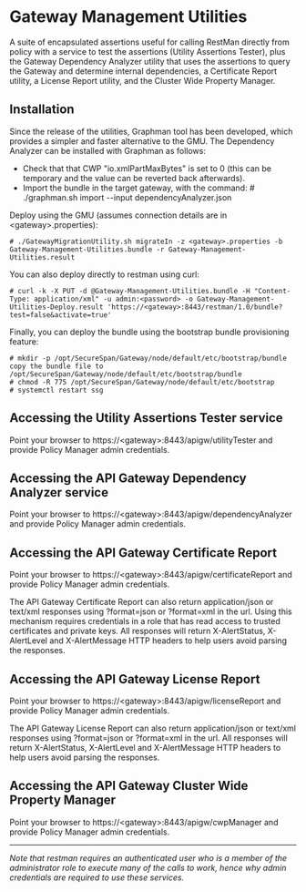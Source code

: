 # Gateway Management Utilities
A suite of encapsulated assertions useful for calling RestMan directly from policy with a service to test the assertions (Utility Assertions Tester), plus the Gateway Dependency Analyzer utility that uses the assertions to query the Gateway and determine internal dependencies, a Certificate Report utility, a License Report utility, and the Cluster Wide Property Manager.

## Installation
Since the release of the utilities, Graphman tool has been developed, which provides a simpler and faster alternative to the GMU. The Dependency Analyzer can be installed with Graphman as follows:
* Check that that CWP "io.xmlPartMaxBytes" is set to 0 (this can be temporary and the value can be reverted back afterwards).
* Import the bundle in the target gateway, with the command:
       # ./graphman.sh import --input dependencyAnalyzer.json

Deploy using the GMU (assumes connection details are in &lt;gateway&gt;.properties):

    # ./GatewayMigrationUtility.sh migrateIn -z <gateway>.properties -b Gateway-Management-Utilities.bundle -r Gateway-Management-Utilities.result

You can also deploy directly to restman using curl:

    # curl -k -X PUT -d @Gateway-Management-Utilities.bundle -H "Content-Type: application/xml" -u admin:<password> -o Gateway-Management-Utilities-Deploy.result 'https://<gateway>:8443/restman/1.0/bundle?test=false&activate=true'

Finally, you can deploy the bundle using the bootstrap bundle provisioning feature:

    # mkdir -p /opt/SecureSpan/Gateway/node/default/etc/bootstrap/bundle
    copy the bundle file to /opt/SecureSpan/Gateway/node/default/etc/bootstrap/bundle
    # chmod -R 775 /opt/SecureSpan/Gateway/node/default/etc/bootstrap
    # systemctl restart ssg
    
## Accessing the Utility Assertions Tester service
Point your browser to https://&lt;gateway&gt;:8443/apigw/utilityTester and provide Policy Manager admin credentials. 

## Accessing the API Gateway Dependency Analyzer service
Point your browser to https://&lt;gateway&gt;:8443/apigw/dependencyAnalyzer and provide Policy Manager admin credentials.

## Accessing the API Gateway Certificate Report
Point your browser to https://&lt;gateway&gt;:8443/apigw/certificateReport and provide Policy Manager admin credentials.

The API Gateway Certificate Report can also return application/json or text/xml responses using ?format=json or ?format=xml in the url. Using this mechanism requires credentials in a role that has read access to trusted certificates and private keys. All responses will return X-AlertStatus, X-AlertLevel and X-AlertMessage HTTP headers to help users avoid parsing the responses.

## Accessing the API Gateway License Report
Point your browser to https://&lt;gateway&gt;:8443/apigw/licenseReport and provide Policy Manager admin credentials.

The API Gateway License Report can also return application/json or text/xml responses using ?format=json or ?format=xml in the url. All responses will return X-AlertStatus, X-AlertLevel and X-AlertMessage HTTP headers to help users avoid parsing the responses.

## Accessing the API Gateway Cluster Wide Property Manager
Point your browser to https://&lt;gateway&gt;:8443/apigw/cwpManager and provide Policy Manager admin credentials.

---
*Note that restman requires an authenticated user who is a member of the administrator role to execute many of the calls to work, hence why admin credentials are required to use these services.*
